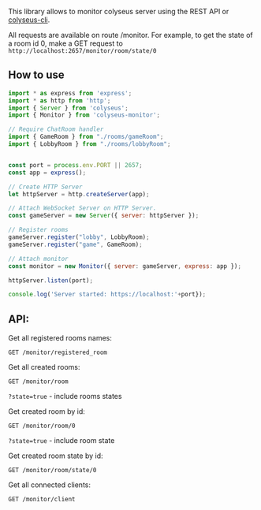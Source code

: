 This library allows to monitor colyseus server using the REST API or [colyseus-cli](https://www.npmjs.com/package/colyseus-cli).

All requests are available on route /monitor.  For example, to get the state of a room id 0, 
make a GET request to `http://localhost:2657/monitor/room/state/0`


## How to use
 
```js
import * as express from 'express';  
import * as http from 'http';  
import { Server } from 'colyseus';  
import { Monitor } from 'colyseus-monitor';  

// Require ChatRoom handler  
import { GameRoom } from "./rooms/gameRoom";  
import { LobbyRoom } from "./rooms/lobbyRoom";


const port = process.env.PORT || 2657;  
const app = express();

// Create HTTP Server  
let httpServer = http.createServer(app);

// Attach WebSocket Server on HTTP Server.  
const gameServer = new Server({ server: httpServer });

// Register rooms  
gameServer.register("lobby", LobbyRoom);  
gameServer.register("game", GameRoom);

// Attach monitor  
const monitor = new Monitor({ server: gameServer, express: app });

httpServer.listen(port);

console.log('Server started: https://localhost:'+port});
```



## API:

Get all registered rooms names: 

`GET /monitor/registered_room`  

Get all created rooms:   

`GET /monitor/room`   

`?state=true` - include rooms states  

Get created room by id:  

`GET /monitor/room/0` 

`?state=true` - include room state  

Get created room state by id:  

`GET /monitor/room/state/0`   

Get all connected clients: 

`GET /monitor/client`  
